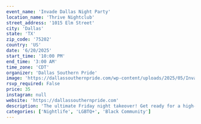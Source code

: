 ```yaml
---
event_name: 'Invade Dallas Night Party'
location_name: 'Thrive Nightclub'
street_address: '1015 Elm Street'
city: 'Dallas'
state: 'TX'
zip_code: '75202'
country: 'US'
date: '6/20/2025'
start_time: '10:00 PM'
end_time: '3:00 AM'
time_zone: 'CDT'
organizer: 'Dallas Southern Pride'
image: 'https://dallassouthernpride.com/wp-content/uploads/2025/05/Invade-Dallas.png'
rsvp_required: False
price: 35
instagram: null
website: 'https://dallassouthernpride.com'
description: 'The ultimate Friday night takeover! Get ready for a high-energy club experience featuring top DJs and performers. Dance until the early morning at Dallas’s premier nightlife spot.'
categories: ['Nightlife', 'LGBTQ+', 'Black Community']
---
```

